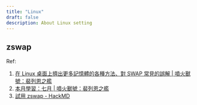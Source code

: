 ```yaml
---
title: "Linux"
draft: false
description: About Linux setting
---
```


## zswap

Ref:

1. [在 Linux 桌面上擠出更多記憶體的各種方法、對 SWAP 常見的誤解 | 噴火獸號：裴列恩之艦](https://nyllep.wordpress.com/2020/07/31/squeeze-ram-with-swap/)
2. [本月學習：七月 | 噴火獸號：裴列恩之艦](https://nyllep.wordpress.com/2021/07/30/i-learned/)
3. [試用 zswap - HackMD](https://hackmd.io/@h4/rkL8r2les)
